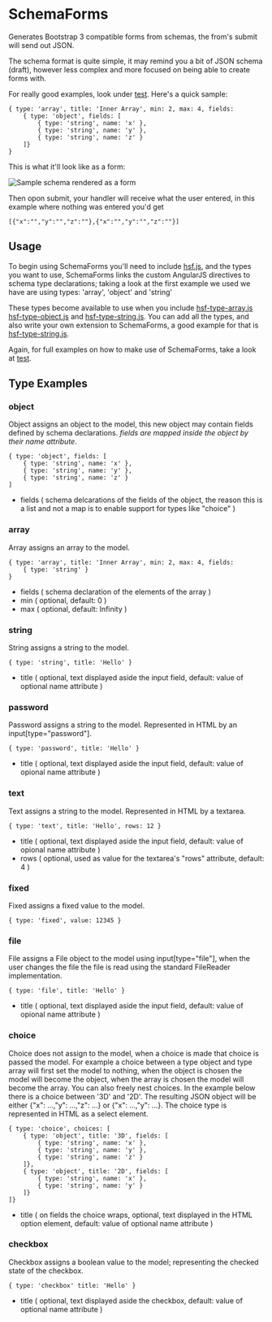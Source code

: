 # SchemaForms

Generates Bootstrap 3 compatible forms from schemas, the from's submit will send out JSON.

The schema format is quite simple, it may remind you a bit of JSON schema (draft), however less complex and more
focused on being able to create forms with.

For really good examples, look under [test](/test). Here's a quick sample:


	{ type: 'array', title: 'Inner Array', min: 2, max: 4, fields:
		{ type: 'object', fields: [
			{ type: 'string', name: 'x' },
			{ type: 'string', name: 'y' },
			{ type: 'string', name: 'z' }
		]}
	}


This is what it'll look like as a form:

![Sample schema rendered as a form](http://i.imgur.com/UXW6lsI.png)

Then opon submit, your handler will receive what the user entered, in this example where nothing was entered you'd get

	[{"x":"","y":"","z":""},{"x":"","y":"","z":""}]

## Usage

To begin using SchemaForms you'll need to include [hsf.js](/src/hsf.js), and the types you want to use, SchemaForms
links the custom AngularJS directives to schema type declarations; taking a look at the first example we used we have are using types: 'array', 'object' and 'string'

These types become available to use when you include [hsf-type-array.js](/src/hsf-type-array.js) [hsf-type-object.js](/src/hsf-type-object.js) and [hsf-type-string.js](/src/hsf-type-string.js).
You can add all the types, and also write your own extension to SchemaForms, a good example for that is [hsf-type-string.js](/src/hsf-type-string.js).

Again, for full examples on how to make use of SchemaForms, take a look at [test](/test).

## Type Examples

### object

Object assigns an object to the model, this new object may contain fields defined by schema declarations. *fields are mapped inside the object by their name attribute*.

	{ type: 'object', fields: [
		{ type: 'string', name: 'x' },
		{ type: 'string', name: 'y' },
		{ type: 'string', name: 'z' }
	]

- fields ( schema delcarations of the fields of the object, the reason this is a list and not a map is to enable support for types like "choice" )

### array

Array assigns an array to the model.

	{ type: 'array', title: 'Inner Array', min: 2, max: 4, fields:
		{ type: 'string' }
	}

- fields ( schema declaration of the elements of the array )
- min ( optional, default: 0 )
- max ( optional, default: Infinity )

### string

String assigns a string to the model.

	{ type: 'string', title: 'Hello' }

- title ( optional, text displayed aside the input field, default: value of optional name attribute )

### password

Password assigns a string to the model. Represented in HTML by an input[type="password"].

	{ type: 'password', title: 'Hello' }

- title ( optional, text displayed aside the input field, default: value of opional name attribute )

### text

Text assigns a string to the model. Represented in HTML by a textarea.

	{ type: 'text', title: 'Hello', rows: 12 }

- title ( optional, text displayed aside the input field, default: value of opional name attribute )
- rows ( optional, used as value for the textarea's "rows" attribute, default: 4 )

### fixed

Fixed assigns a fixed value to the model.

	{ type: 'fixed', value: 12345 }

### file

File assigns a File object to the model using input[type="file"], when the user changes the file the file is read using the standard FileReader implementation.

	{ type: 'file', title: 'Hello' }

- title ( optional, text displayed aside the input field, default: value of opional name attribute )

### choice

Choice does not assign to the model, when a choice is made that choice is passed the model. For example a choice between a type object and type array will first
set the model to nothing, when the object is chosen the model will become the object, when the array is chosen the model will become the array. You can also freely nest choices.
In the example below there is a choice between '3D' and '2D'. The resulting JSON object will be either {"x": ...,"y": ...,"z": ...} or {"x": ...,"y": ...}. The choice type
is represented in HTML as a select element.

	{ type: 'choice', choices: [
		{ type: 'object', title: '3D', fields: [
			{ type: 'string', name: 'x' },
			{ type: 'string', name: 'y' },
			{ type: 'string', name: 'z' }
		]},
		{ type: 'object', title: '2D', fields: [
			{ type: 'string', name: 'x' },
			{ type: 'string', name: 'y' }
		]}
	]}

- title ( on fields the choice wraps, optional, text displayed in the HTML option element, default: value of optional name attribute )

### checkbox

Checkbox assigns a boolean value to the model; representing the checked state of the checkbox.

	{ type: 'checkbox' title: 'Hello' }

- title ( optional, text displayed aside the checkbox, default: value of optional name attribute )
